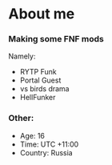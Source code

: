 # About me

### Making some FNF mods

Namely:

* RYTP Funk
* Portal Guest
* vs birds drama
* HellFunker

### Other:

* Age: 16
* Time: UTC +11:00
* Country: Russia

